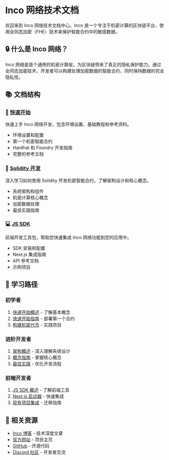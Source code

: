 # Inco 网络技术文档

欢迎来到 Inco 网络技术文档中心。Inco 是一个专注于机密计算的区块链平台，使用全同态加密（FHE）技术来保护智能合约中的敏感数据。

## 🔒 什么是 Inco 网络？

Inco 网络是首个通用的机密计算层，为区块链带来了真正的隐私保护能力。通过全同态加密技术，开发者可以构建处理加密数据的智能合约，同时保持数据的完全隐私性。

## 📚 文档结构

### 🚀 [快速开始](./quickstart/)
快速上手 Inco 网络开发，包含环境设置、基础教程和参考资料。

- 环境设置和配置
- 第一个机密智能合约
- Hardhat 和 Foundry 开发指南
- 完整的参考文档

### 🔧 [Solidity 开发](./solidity/)
深入学习如何使用 Solidity 开发机密智能合约，了解架构设计和核心概念。

- 系统架构和组件
- 机密计算核心概念
- 加密数据处理
- 最佳实践指南

### 💻 [JS SDK](./js-sdk/)
前端开发工具包，帮助您快速集成 Inco 网络功能到您的应用中。

- SDK 安装和配置
- Next.js 集成指南
- API 参考文档
- 示例项目

## 🎯 学习路径

### 初学者
1. [快速开始概述](./quickstart/) - 了解基本概念
2. [快速开始指南](./quickstart/quickstart) - 部署第一个合约
3. [构建机密代币](./quickstart/tutorials/build-confidential-token) - 实践项目

### 进阶开发者
1. [架构概述](./solidity/architecture/overview) - 深入理解系统设计
2. [概念指南](./solidity/concepts-guide/concepts-guide-introduction) - 掌握核心概念
3. [最佳实践](./solidity/concepts-guide/best-practices) - 优化开发流程

### 前端开发者
1. [JS SDK 概述](./js-sdk/) - 了解前端工具
2. [Next.js 启动器](./js-sdk/guide/nextjs-starter) - 快速集成
3. [现有项目集成](./js-sdk/guide/use-incojs-in-existing-project) - 迁移指南

## 🔗 相关资源

- [Inco 博客](/blog/inco/) - 技术深度文章
- [官方网站](https://inco.org) - 项目主页
- [GitHub](https://github.com/Inco-fhevm) - 开源代码
- [Discord 社区](https://discord.gg/inco) - 开发者交流